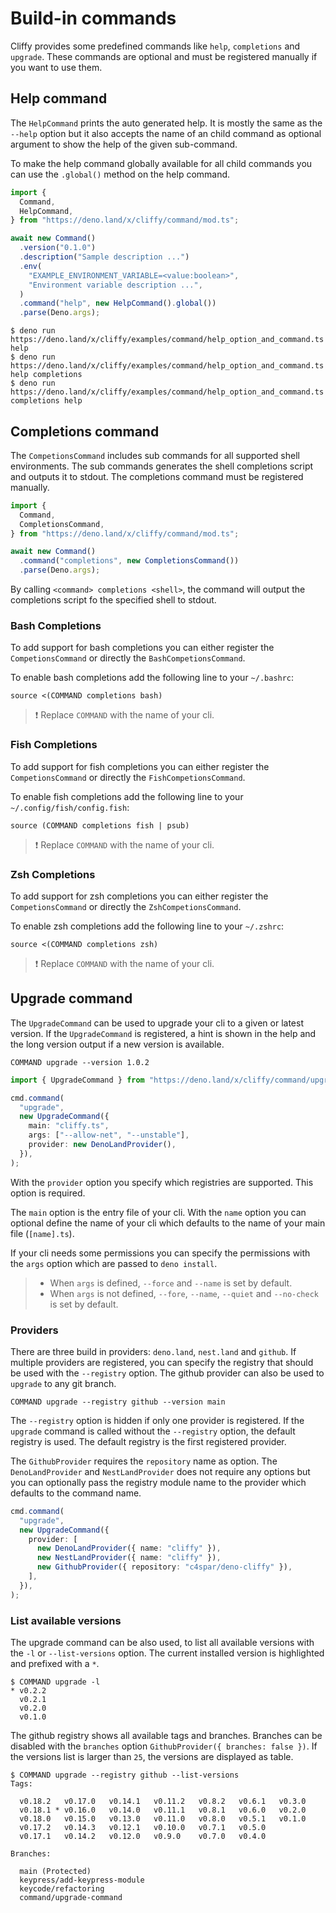 # Build-in commands

Cliffy provides some predefined commands like `help`, `completions` and
`upgrade`. These commands are optional and must be registered manually if you
want to use them.

## Help command

The `HelpCommand` prints the auto generated help. It is mostly the same as the
`--help` option but it also accepts the name of an child command as optional
argument to show the help of the given sub-command.

To make the help command globally available for all child commands you can use
the `.global()` method on the help command.

```typescript
import {
  Command,
  HelpCommand,
} from "https://deno.land/x/cliffy/command/mod.ts";

await new Command()
  .version("0.1.0")
  .description("Sample description ...")
  .env(
    "EXAMPLE_ENVIRONMENT_VARIABLE=<value:boolean>",
    "Environment variable description ...",
  )
  .command("help", new HelpCommand().global())
  .parse(Deno.args);
```

```console
$ deno run https://deno.land/x/cliffy/examples/command/help_option_and_command.ts help
$ deno run https://deno.land/x/cliffy/examples/command/help_option_and_command.ts help completions
$ deno run https://deno.land/x/cliffy/examples/command/help_option_and_command.ts completions help
```

## Completions command

The `CompetionsCommand` includes sub commands for all supported shell
environments. The sub commands generates the shell completions script and
outputs it to stdout. The completions command must be registered manually.

```ts
import {
  Command,
  CompletionsCommand,
} from "https://deno.land/x/cliffy/command/mod.ts";

await new Command()
  .command("completions", new CompletionsCommand())
  .parse(Deno.args);
```

By calling `<command> completions <shell>`, the command will output the
completions script fo the specified shell to stdout.

### Bash Completions

To add support for bash completions you can either register the
`CompetionsCommand` or directly the `BashCompetionsCommand`.

To enable bash completions add the following line to your `~/.bashrc`:

```shell
source <(COMMAND completions bash)
```

> ❗ Replace `COMMAND` with the name of your cli.

### Fish Completions

To add support for fish completions you can either register the
`CompetionsCommand` or directly the `FishCompetionsCommand`.

To enable fish completions add the following line to your
`~/.config/fish/config.fish`:

```shell script
source (COMMAND completions fish | psub)
```

> ❗ Replace `COMMAND` with the name of your cli.

### Zsh Completions

To add support for zsh completions you can either register the
`CompetionsCommand` or directly the `ZshCompetionsCommand`.

To enable zsh completions add the following line to your `~/.zshrc`:

```shell script
source <(COMMAND completions zsh)
```

> ❗ Replace `COMMAND` with the name of your cli.

## Upgrade command

The `UpgradeCommand` can be used to upgrade your cli to a given or latest
version. If the `UpgradeCommand` is registered, a hint is shown in the help and
the long version output if a new version is available.

```shell
COMMAND upgrade --version 1.0.2
```

```typescript
import { UpgradeCommand } from "https://deno.land/x/cliffy/command/upgrade/mod.ts";

cmd.command(
  "upgrade",
  new UpgradeCommand({
    main: "cliffy.ts",
    args: ["--allow-net", "--unstable"],
    provider: new DenoLandProvider(),
  }),
);
```

With the `provider` option you specify which registries are supported. This
option is required.

The `main` option is the entry file of your cli. With the `name` option you can
optional define the name of your cli which defaults to the name of your main
file (`[name].ts`).

If your cli needs some permissions you can specify the permissions with the
`args` option which are passed to `deno install`.

> - When `args` is defined, `--force` and `--name` is set by default.
> - When `args` is not defined, `--fore`, `--name`, `--quiet` and `--no-check`
  > is set by default.

### Providers

There are three build in providers: `deno.land`, `nest.land` and `github`. If
multiple providers are registered, you can specify the registry that should be
used with the `--registry` option. The github provider can also be used to
`upgrade` to any git branch.

```shell
COMMAND upgrade --registry github --version main
```

The `--registry` option is hidden if only one provider is registered. If the
`upgrade` command is called without the `--registry` option, the default
registry is used. The default registry is the first registered provider.

The `GithubProvider` requires the `repository` name as option. The
`DenoLandProvider` and `NestLandProvider` does not require any options but you
can optionally pass the registry module name to the provider which defaults to
the command name.

```typescript
cmd.command(
  "upgrade",
  new UpgradeCommand({
    provider: [
      new DenoLandProvider({ name: "cliffy" }),
      new NestLandProvider({ name: "cliffy" }),
      new GithubProvider({ repository: "c4spar/deno-cliffy" }),
    ],
  }),
);
```

### List available versions

The upgrade command can be also used, to list all available versions with the
`-l` or `--list-versions` option. The current installed version is highlighted
and prefixed with a `*`.

```console
$ COMMAND upgrade -l
* v0.2.2
  v0.2.1
  v0.2.0
  v0.1.0
```

The github registry shows all available tags and branches. Branches can be
disabled with the `branches` option `GithubProvider({ branches: false })`. If
the versions list is larger than `25`, the versions are displayed as table.

```console
$ COMMAND upgrade --registry github --list-versions
Tags:

  v0.18.2   v0.17.0   v0.14.1   v0.11.2   v0.8.2   v0.6.1   v0.3.0
  v0.18.1 * v0.16.0   v0.14.0   v0.11.1   v0.8.1   v0.6.0   v0.2.0
  v0.18.0   v0.15.0   v0.13.0   v0.11.0   v0.8.0   v0.5.1   v0.1.0
  v0.17.2   v0.14.3   v0.12.1   v0.10.0   v0.7.1   v0.5.0
  v0.17.1   v0.14.2   v0.12.0   v0.9.0    v0.7.0   v0.4.0

Branches:

  main (Protected)
  keypress/add-keypress-module
  keycode/refactoring
  command/upgrade-command
```
